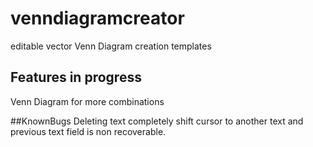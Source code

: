 # venndiagramcreator
editable vector Venn Diagram creation templates

## Features in progress
Venn Diagram for more combinations

##KnownBugs
Deleting text completely shift cursor to another text and previous text field is non recoverable.
